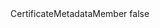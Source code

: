 <?xml version="1.0" encoding="UTF-8"?>
<CustomMetadata xmlns="http://soap.sforce.com/2006/04/metadata">
    <label>CertificateMetadataMember</label>
    <protected>false</protected>
</CustomMetadata>
